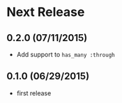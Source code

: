 # Next Release

## 0.2.0 (07/11/2015)

* Add support to `has_many :through`

## 0.1.0 (06/29/2015)

* first release
